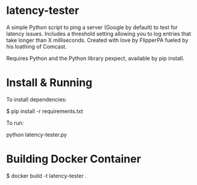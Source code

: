 latency-tester
==============

A simple Python script to ping a server (Google by default) to test for latency issues. Includes a threshold setting allowing you to log entries that take longer than X milliseconds. Created with love by FlipperPA fueled by his loathing of Comcast.

Requires Python and the Python library pexpect, available by pip install.

Install & Running
=================

To install dependencies:

$ pip install -r requirements.txt

To run:

python latency-tester.py

Building Docker Container
=========================

$ docker build -t latency-tester .
